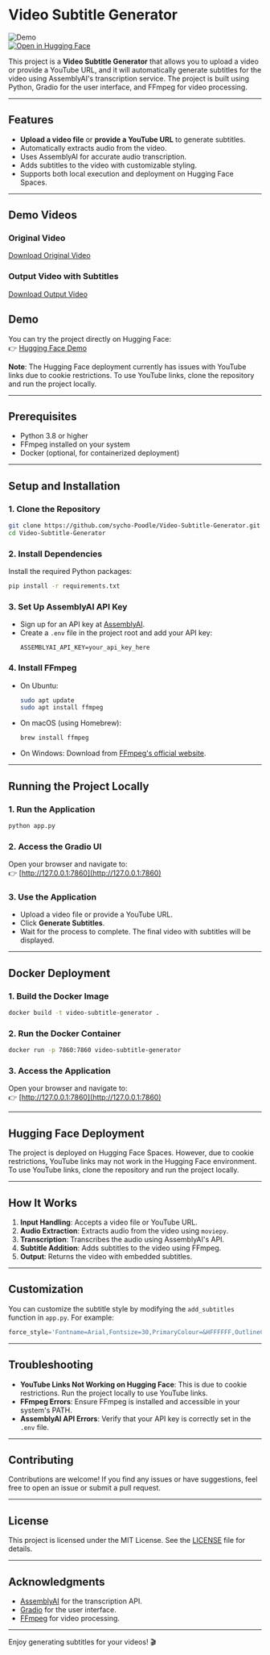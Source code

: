 # **Video Subtitle Generator**

![Demo](https://img.shields.io/badge/Demo-HuggingFace-blue)  
[![Open in Hugging Face](https://img.shields.io/badge/🤗-Open%20in%20HuggingFace-yellow)](https://huggingface.co/spaces/pyschopoodle/Vidoes-subtitles-generator)

This project is a **Video Subtitle Generator** that allows you to upload a video or provide a YouTube URL, and it will automatically generate subtitles for the video using AssemblyAI's transcription service. The project is built using Python, Gradio for the user interface, and FFmpeg for video processing.

---

## **Features**
- **Upload a video file** or **provide a YouTube URL** to generate subtitles.
- Automatically extracts audio from the video.
- Uses AssemblyAI for accurate audio transcription.
- Adds subtitles to the video with customizable styling.
- Supports both local execution and deployment on Hugging Face Spaces.

---
## **Demo Videos**

### Original Video
[Download Original Video](https://github.com/Psycho-Poodle/Video-Subtitle-Generator/raw/main/input_video.mp4)

### Output Video with Subtitles
[Download Output Video](https://github.com/Psycho-Poodle/Video-Subtitle-Generator/raw/main/output_video.mp4)




## **Demo**
You can try the project directly on Hugging Face:  
👉 [Hugging Face Demo](https://huggingface.co/spaces/pyschopoodle/Vidoes-subtitles-generator)

**Note**: The Hugging Face deployment currently has issues with YouTube links due to cookie restrictions. To use YouTube links, clone the repository and run the project locally.


---

## **Prerequisites**
- Python 3.8 or higher
- FFmpeg installed on your system
- Docker (optional, for containerized deployment)

---

## **Setup and Installation**

### **1. Clone the Repository**
```bash
git clone https://github.com/sycho-Poodle/Video-Subtitle-Generator.git
cd Video-Subtitle-Generator
```

### **2. Install Dependencies**
Install the required Python packages:
```bash
pip install -r requirements.txt
```

### **3. Set Up AssemblyAI API Key**
- Sign up for an API key at [AssemblyAI](https://www.assemblyai.com/).
- Create a `.env` file in the project root and add your API key:
  ```plaintext
  ASSEMBLYAI_API_KEY=your_api_key_here
  ```

### **4. Install FFmpeg**
- On Ubuntu:
  ```bash
  sudo apt update
  sudo apt install ffmpeg
  ```
- On macOS (using Homebrew):
  ```bash
  brew install ffmpeg
  ```
- On Windows: Download from [FFmpeg's official website](https://ffmpeg.org/download.html).

---

## **Running the Project Locally**

### **1. Run the Application**
```bash
python app.py
```

### **2. Access the Gradio UI**
Open your browser and navigate to:  
👉 [http://127.0.0.1:7860](http://127.0.0.1:7860)

### **3. Use the Application**
- Upload a video file or provide a YouTube URL.
- Click **Generate Subtitles**.
- Wait for the process to complete. The final video with subtitles will be displayed.

---

## **Docker Deployment**

### **1. Build the Docker Image**
```bash
docker build -t video-subtitle-generator .
```

### **2. Run the Docker Container**
```bash
docker run -p 7860:7860 video-subtitle-generator
```

### **3. Access the Application**
Open your browser and navigate to:  
👉 [http://127.0.0.1:7860](http://127.0.0.1:7860)

---

## **Hugging Face Deployment**
The project is deployed on Hugging Face Spaces. However, due to cookie restrictions, YouTube links may not work in the Hugging Face environment. To use YouTube links, clone the repository and run the project locally.

---

## **How It Works**
1. **Input Handling**: Accepts a video file or YouTube URL.
2. **Audio Extraction**: Extracts audio from the video using `moviepy`.
3. **Transcription**: Transcribes the audio using AssemblyAI's API.
4. **Subtitle Addition**: Adds subtitles to the video using FFmpeg.
5. **Output**: Returns the video with embedded subtitles.

---

## **Customization**
You can customize the subtitle style by modifying the `add_subtitles` function in `app.py`. For example:
```python
force_style='Fontname=Arial,Fontsize=30,PrimaryColour=&HFFFFFF,OutlineColour=&H000000,BorderStyle=3,Outline=1'
```

---

## **Troubleshooting**
- **YouTube Links Not Working on Hugging Face**: This is due to cookie restrictions. Run the project locally to use YouTube links.
- **FFmpeg Errors**: Ensure FFmpeg is installed and accessible in your system's PATH.
- **AssemblyAI API Errors**: Verify that your API key is correctly set in the `.env` file.

---

## **Contributing**
Contributions are welcome! If you find any issues or have suggestions, feel free to open an issue or submit a pull request.

---

## **License**
This project is licensed under the MIT License. See the [LICENSE](LICENSE) file for details.

---

## **Acknowledgments**
- [AssemblyAI](https://www.assemblyai.com/) for the transcription API.
- [Gradio](https://gradio.app/) for the user interface.
- [FFmpeg](https://ffmpeg.org/) for video processing.

---

Enjoy generating subtitles for your videos! 🎬